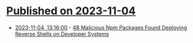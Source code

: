 # [Published on 2023-11-04](index.md)

* [2023-11-04, 13:16:00](https://soylentnews.org/article.pl?sid=23/11/04/0215232&from=rss) - [48 Malicious Npm Packages Found Deploying Reverse Shells on Developer Systems](https://soylentnews.org/article.pl?sid=23/11/04/0215232&from=rss)
